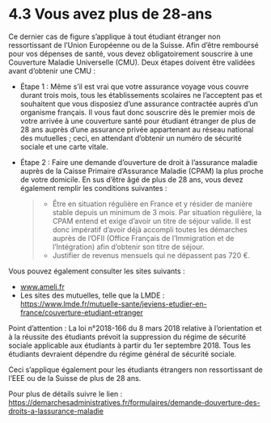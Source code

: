 
# 4.3 Vous avez plus de 28-ans
Ce dernier cas de figure s’applique à tout étudiant étranger non ressortissant de l’Union Européenne ou de la Suisse. Afin d’être remboursé pour vos dépenses de santé, vous devez obligatoirement souscrire à une Couverture Maladie Universelle (CMU). Deux étapes doivent
être validées avant d’obtenir une CMU :

- Étape 1 : Même s’il est vrai que votre assurance voyage vous couvre durant trois mois, tous les établissements scolaires ne l’acceptent pas et souhaitent que vous disposiez d’une assurance contractée auprès d’un organisme français. Il vous faut donc souscrire dès le premier mois de votre arrivée à une couverture santé pour étudiant étranger de plus de 28 ans auprès d’une assurance privée appartenant au réseau national des
mutuelles ; ceci, en attendant d’obtenir un numéro de sécurité sociale et une carte vitale.

- Étape 2 : Faire une demande d’ouverture de droit à l’assurance maladie auprès de la Caisse Primaire d’Assurance Maladie (CPAM) la plus proche de votre domicile. En sus d’être âgé de plus de 28 ans, vous devez également remplir les conditions suivantes :
    > - Être en situation régulière en France et y résider de manière stable depuis un minimum de 3 mois. Par situation régulière, la CPAM entend et exige d’avoir un titre de séjour valide. Il est donc impératif d’avoir déjà accompli toutes les démarches auprès de l’OFII (Office Français de l’Immigration et de l’Intégration) afin d’obtenir son titre de séjour.
    > - Justifier de revenus mensuels qui ne dépassent pas 720 €.


Vous pouvez également consulter les sites suivants :
- www.ameli.fr
- Les sites des mutuelles, telle que la LMDE : https://www.lmde.fr/mutuelle-sante/jeviens-etudier-en-france/couverture-etudiant-etranger

Point d’attention : La loi n°2018-166 du 8 mars 2018 relative à l’orientation et à la réussite
des étudiants prévoit la suppression du régime de sécurité sociale applicable aux étudiants à partir du 1er septembre 2018. Tous les étudiants devraient dépendre du régime général de sécurité sociale.

Ceci s’applique également pour les étudiants étrangers non ressortissant de l’EEE ou de la Suisse de plus de 28 ans.

Pour plus de détails suivre le lien : https://demarchesadministratives.fr/formulaires/demande-douverture-des-droits-a-lassurance-maladie
